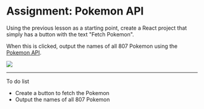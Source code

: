 <h1>Assignment: Pokemon API</h1>

<p>Using the previous lesson as a starting point, create a React project that simply has a button with the text "Fetch Pokemon".</p>
<p>When this is clicked, output the names of all 807 Pokemon using the <a href="https://pokeapi.co/">Pokemon API</a>.</p>

<img src="https://github.com/alirabah93/Coding-Dojo/blob/master/MERN/react/pokemon_api/screenshots/pic.jpg"/>

<hr/>

<p>To do list</p>
<ul>
    <li>Create a button to fetch the Pokemon</li>
    <li>Output the names of all 807 Pokemon</li>
</ul>

